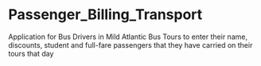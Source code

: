 # Passenger_Billing_Transport
 Application for Bus Drivers in Mild Atlantic Bus Tours to enter their name, discounts, 
 student and  full-fare passengers that they have carried on their tours that day
 
